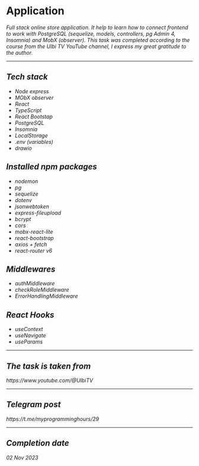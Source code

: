 
<h1>Application</h1>
<p>
    <i>Full stack online store application. It help to learn how to connect frontend to work with PostgreSQL (sequelize, models, controllers, pg Admin 4, Insomnia) and MobX (observer). This task was completed according to the course from the Ulbi TV YouTube channel, I express my great gratitude to the author.
<hr>
<div>
    <h2>Tech stack</h2>
            <ul>
                <li><i>Node express</i></li>
                <li><i>MObX observer</i></li>
                <li><i>React</i></li>
                <li><i>TypeScript</i></li>
                <li><i>React Bootstap</i></li>
                <li><i>PostgreSQL</i></li>
                <li><i>Insomnia</i></li>
                <li><i>LocalStorage</i></li>
                <li><i>.env (variables)</i></li>
                <li><i>drawio</i></li>
            </ul>
            <h2>Installed npm packages</h2>
            <ul>
                <li><i>nodemon</i></li>
                <li><i>pg</i></li>
                <li><i>sequelize</i></li>
                <li><i>dotenv</i></li>
                <li><i>jsonwebtoken</i></li>
                <li><i>express-fileupload</i></li>
                <li><i>bcrypt</i></li>
                <li><i>cors</i></li>
                <li><i>mobx-react-lite</i></li>
                <li><i>react-bootstrap</i></li>
                <li><i>axios + fetch</i></li>
                <li><i>react-router v6</i></li>
            </ul>
             <h2>Middlewares</h2>
            <ul>
                <li><i>authMiddleware</i></li>
                <li><i>checkRoleMiddleware</i></li>
                <li><i>ErrorHandlingMiddleware</i></li>
            </ul>
            <h2>React Hooks</h2>
                <ul>
                  <li><i>useContext</i></li>
                  <li><i>useNavigate</i></li>
                  <li><i>useParams</i></li>
                </ul>
            <hr>
            <h2>The task is taken from</h2>
            https://www.youtube.com/@UlbiTV
            <hr>
            <h2>Telegram post</h2>
            https://t.me/myprogramminghours/29
</div>
      <hr>
      <h2>Completion date</h2>
      <i>02 Nov 2023</i>
</div>
